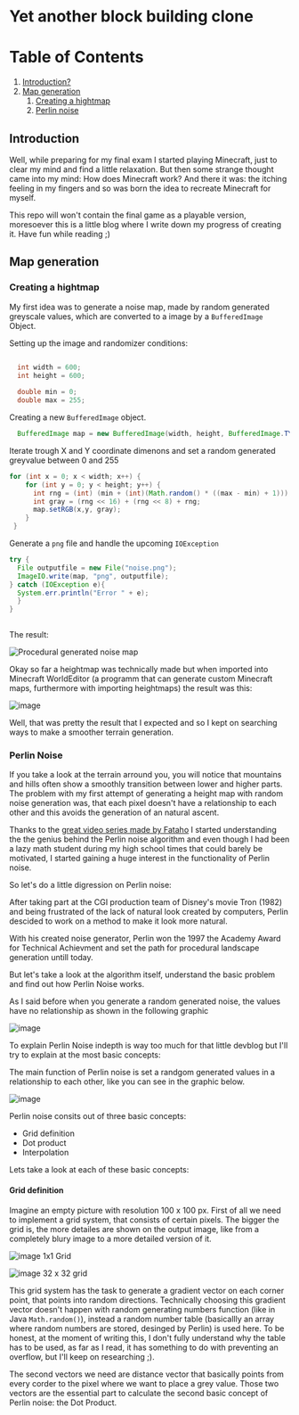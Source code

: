 # Yet another block building clone

# Table of Contents
1. [Introduction?](#introduction)
2. [Map generation](#mapgeneration)
   1. [Creating a hightmap](#Creatingahightmap)
   2. [Perlin noise](#Perlinnoise)


## Introduction<a name="introduction"></a>

Well, while preparing for my final exam I started playing Minecraft, just to clear my mind and find a little relaxation. But then some strange thought came into my mind: How does Minecraft work? 
And there it was: the itching feeling in my fingers and so was born the idea to recreate Minecraft for myself.

This repo will won't contain the final game as a playable version, moresoever this is a little blog where I write down my progress of creating it.
Have fun while reading ;)

## Map generation <a name="mapgeneration"></a>
### Creating a hightmap <a name="Creatingahightmap"></a>

My first idea was to generate a noise map, made by random generated greyscale values, which are converted to a image by a `BufferedImage` Object.


Setting up the image and randomizer conditions:


```Java

  int width = 600;
  int height = 600;
  
  double min = 0;
  double max = 255;
```

Creating a new `BufferedImage` object.

```Java
  BufferedImage map = new BufferedImage(width, height, BufferedImage.TYPE_BYTE_GRAY);
```

Iterate trough X and Y coordinate dimenons and set a random generated greyvalue between 0 and 255

```Java
for (int x = 0; x < width; x++) {
    for (int y = 0; y < height; y++) {
      int rng = (int) (min + (int)(Math.random() * ((max - min) + 1)));
      int gray = (rng << 16) + (rng << 8) + rng;
      map.setRGB(x,y, gray);
    }
 }
 ```
 
 
 Generate a `png` file and handle the upcoming `IOException`
 
 ```Java
 try {
   File outputfile = new File("noise.png");
   ImageIO.write(map, "png", outputfile);
 } catch (IOException e){
   System.err.println("Error " + e);
   }
 }
    
```

The result:


![Procedural generated noise map](https://user-images.githubusercontent.com/70364903/234199370-d672e529-912f-4518-b9d2-4c1925ba52ed.png)

Okay so far a heightmap was technically made but when imported into Minecraft WorldEditor (a programm that can generate custom Minecraft maps, furthermore with importing heightmaps) the result was this:


![image](https://user-images.githubusercontent.com/70364903/234211051-763dec25-9287-41a7-bd2d-9bb73b757b17.png)

Well, that was pretty the result that I expected and so I kept on searching ways to make a smoother terrain generation.

### Perlin Noise <a name="Perlinnoise"></a>


If you take a look at the terrain arround you, you will notice that mountains and hills often show a smoothly transition between lower and higher parts.
The problem with my first attempt of generating a height map with random noise generation was, that each pixel doesn't have a relationship to each other and this avoids the generation of an natural ascent.

Thanks to the <a href="https://www.youtube.com/watch?v=iW4nFygKAjw&list=PLA2Wxg-e7vbA1LC15uXM0s8p5Nhse_rNn">great video series made by Fataho</a> I started understanding the the genius behind the Perlin noise algorithm and even though I had been a lazy math student during my high school times that could barely be motivated, I started gaining a huge interest in the functionality of Perlin noise.

So let's do a little digression on Perlin noise:

After taking part at the CGI production team of Disney's movie Tron (1982) and being frustrated of the lack of natural look created by computers, Perlin descided to work on a method to make it look more natural.

With his created noise generator, Perlin won the 1997 the Academy Award for Technical Achievment and set the path for procedural landscape generation untill today.

But let's take a look at the algorithm itself, understand the basic problem and find out how Perlin Noise works.

As I said before when you generate a random generated noise, the values have no relationship as shown in the following graphic

![image](https://user-images.githubusercontent.com/70364903/235259572-7aeae6d6-8106-4e64-8639-6ed7ea6dc3a2.png)

To explain Perlin Noise indepth is way too much for that little devblog but I'll try to explain at the most basic concepts:


The main function of Perlin noise is set a randgom generated values in a relationship to each other, like you can see in the graphic below.


![image](https://user-images.githubusercontent.com/70364903/236028686-bb2846b5-fe88-4d23-af7d-7064d06b1c4b.png)

Perlin noise consits out of three basic concepts:
- Grid definition
- Dot product
- Interpolation

Lets take a look at each of these basic concepts:

#### Grid definition
Imagine an empty picture with resolution 100 x 100 px. First of all we need to implement a grid system, that consists of certain pixels.
The bigger the grid is, the more detailes are shown on the output image, like from a completely blury image to a more detailed version of it.

![image](https://user-images.githubusercontent.com/70364903/236035983-ed8946c0-e671-4a81-b9ba-33853c9954ed.png)
1x1 Grid

![image](https://user-images.githubusercontent.com/70364903/236036076-5666e82a-ee09-4ef1-a7c8-b550f5f48779.png)
32 x 32 grid

This grid system has the task to generate a gradient vector on each corner point, that points into random directions. Technically choosing this gradient vector doesn't happen with random generating numbers function (like in Java `Math.random()`), instead a random number table (basicallly an array where random numbers are stored, desinged by Perlin) is used here.
To be honest, at the moment of writing this, I don't fully understand why the table has to be used, as far as I read, it has something to do with preventing an overflow, but I'll keep on researching ;).

The second vectors we need are distance vector that basically points from every corder to the pixel where we want to place a grey value.
Those two vectors are the essential part to calculate the second basic concept of Perlin noise: the Dot Product.



